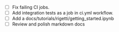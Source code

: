 * [ ] Fix failing CI jobs.
* [ ] Add integration tests as a job in ci.yml workflow.
* [ ] Add a docs/tutorials/rigetti/getting_started.ipynb
* [ ] Review and polish markdown docs